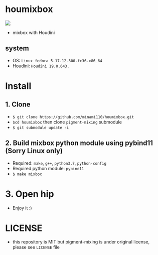 # houmixbox
![](https://i.gyazo.com/2f007f22d29dc7327f9cf3a31ada63f7.gif)  

- mixbox with Houdini

## system
- OS: `Linux fedora 5.17.12-300.fc36.x86_64`
- Houdini: `Houdini 19.0.643.`

# Install
## 1. Clone
- `$ git clone https://github.com/minami110/houmixbox.git`
- `$cd houmixbox` then clone `pigment-mixing` submodule
- `$ git submodule update -i`

## 2. Build mixbox python module using pybind11 (Sorry Linux only)
- Required: `make`, `g++`, `python3.7`, `python-config`
- Required python module: `pybind11`
- `$ make mixbox`

# 3. Open hip
- Enjoy it :)

# LICENSE
- this repository is MIT but pigment-mixing is under original license, please see `LICENSE` file
